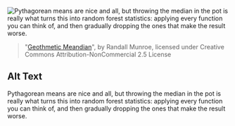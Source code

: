 ![Pythagorean means are nice and all, but throwing the median in the pot is really what turns this into random forest statistics: applying every function you can think of, and then gradually dropping the ones that make the result worse.](https://imgs.xkcd.com/comics/geothmetic_meandian.png)
> "[Geothmetic Meandian](https://xkcd.com/2435/)", by Randall Munroe, licensed under Creative Commons Attribution-NonCommercial 2.5 License

## Alt Text
Pythagorean means are nice and all, but throwing the median in the pot is really what turns this into random forest statistics: applying every function you can think of, and then gradually dropping the ones that make the result worse.
